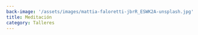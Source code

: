 ```yaml
---
back-image: '/assets/images/mattia-faloretti-jbrR_ESWK2A-unsplash.jpg'
title: Meditación
category: Talleres
---
```

